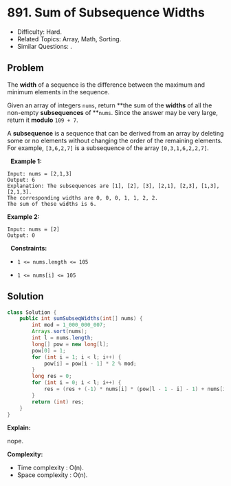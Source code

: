 # 891. Sum of Subsequence Widths

- Difficulty: Hard.
- Related Topics: Array, Math, Sorting.
- Similar Questions: .

## Problem

The **width** of a sequence is the difference between the maximum and minimum elements in the sequence.

Given an array of integers ```nums```, return **the sum of the **widths** of all the non-empty **subsequences** of **```nums```. Since the answer may be very large, return it **modulo** ```109 + 7```.

A **subsequence** is a sequence that can be derived from an array by deleting some or no elements without changing the order of the remaining elements. For example, ```[3,6,2,7]``` is a subsequence of the array ```[0,3,1,6,2,2,7]```.

 
**Example 1:**

```
Input: nums = [2,1,3]
Output: 6
Explanation: The subsequences are [1], [2], [3], [2,1], [2,3], [1,3], [2,1,3].
The corresponding widths are 0, 0, 0, 1, 1, 2, 2.
The sum of these widths is 6.
```

**Example 2:**

```
Input: nums = [2]
Output: 0
```

 
**Constraints:**


	
- ```1 <= nums.length <= 105```
	
- ```1 <= nums[i] <= 105```



## Solution

```java
class Solution {
    public int sumSubseqWidths(int[] nums) {
        int mod = 1_000_000_007;
        Arrays.sort(nums);
        int l = nums.length;
        long[] pow = new long[l];
        pow[0] = 1;
        for (int i = 1; i < l; i++) {
            pow[i] = pow[i - 1] * 2 % mod;
        }
        long res = 0;
        for (int i = 0; i < l; i++) {
            res = (res + (-1) * nums[i] * (pow[l - 1 - i] - 1) + nums[i] * (pow[i] - 1)) % mod;
        }
        return (int) res;
    }
}
```

**Explain:**

nope.

**Complexity:**

* Time complexity : O(n).
* Space complexity : O(n).
